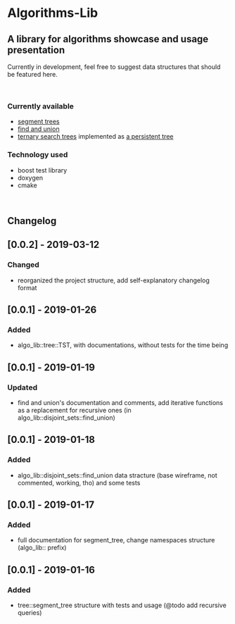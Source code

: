 # Algorithms-Lib #
## A library for algorithms showcase and usage presentation ##

Currently in development, feel free to suggest data structures
that should be featured here.

<br>

### Currently available ###
- <a href="https://en.wikipedia.org/wiki/Segment_tree">segment trees</a>
- <a href="https://en.wikipedia.org/wiki/Disjoint-set_data_structure">find and union</a>
- <a href="https://en.wikipedia.org/wiki/Ternary_search_tree">ternary search trees</a> implemented as <a href="https://en.wikipedia.org/wiki/Persistent_data_structure">a persistent tree</a>

### Technology used ###
- boost test library
- doxygen
- cmake

<br>

## Changelog ##

## [0.0.2] - 2019-03-12
### Changed
- reorganized the project structure, add self-explanatory changelog format

## [0.0.1] - 2019-01-26
### Added
- algo_lib::tree::TST, with documentations, without tests for the time being

## [0.0.1] - 2019-01-19
### Updated
- find and union's documentation and comments, add iterative functions as a replacement for recursive ones (in algo_lib::disjoint_sets::find_union)

## [0.0.1] - 2019-01-18
### Added
- algo_lib::disjoint_sets::find_union data stracture (base wireframe, not commented, working, tho) and some tests

## [0.0.1] - 2019-01-17
### Added
- full documentation for segment_tree, change namespaces structure (algo_lib:: prefix)

## [0.0.1] - 2019-01-16
### Added
- tree::segment_tree structure with tests and usage (@todo add recursive queries)

